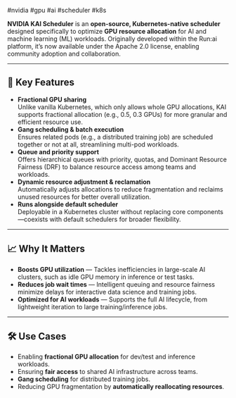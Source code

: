 #nvidia #gpu #ai #scheduler #k8s 

**NVIDIA KAI Scheduler** is an **open-source, Kubernetes-native scheduler** designed specifically to optimize **GPU resource allocation** for AI and machine learning (ML) workloads. Originally developed within the Run:ai platform, it’s now available under the Apache 2.0 license, enabling community adoption and collaboration.

---

## 🔑 **Key Features**

- **Fractional GPU sharing**  
    Unlike vanilla Kubernetes, which only allows whole GPU allocations, KAI supports fractional allocation (e.g., 0.5, 0.3 GPUs) for more granular and efficient resource use.
- **Gang scheduling & batch execution**  
    Ensures related pods (e.g., a distributed training job) are scheduled together or not at all, streamlining multi-pod workloads.
- **Queue and priority support**  
    Offers hierarchical queues with priority, quotas, and Dominant Resource Fairness (DRF) to balance resource access among teams and workloads.
- **Dynamic resource adjustment & reclamation**  
    Automatically adjusts allocations to reduce fragmentation and reclaims unused resources for better overall utilization.
- **Runs alongside default scheduler**  
    Deployable in a Kubernetes cluster without replacing core components—coexists with default schedulers for broader flexibility.

---

## 📈 **Why It Matters**

- **Boosts GPU utilization** — Tackles inefficiencies in large-scale AI clusters, such as idle GPU memory in inference or test tasks.
- **Reduces job wait times** — Intelligent queuing and resource fairness minimize delays for interactive data science and training jobs.
- **Optimized for AI workloads** — Supports the full AI lifecycle, from lightweight iteration to large training/inference jobs.

---

## 🛠️ **Use Cases**

- Enabling **fractional GPU allocation** for dev/test and inference workloads.
- Ensuring **fair access** to shared AI infrastructure across teams.
- **Gang scheduling** for distributed training jobs.
- Reducing GPU fragmentation by **automatically reallocating resources**.